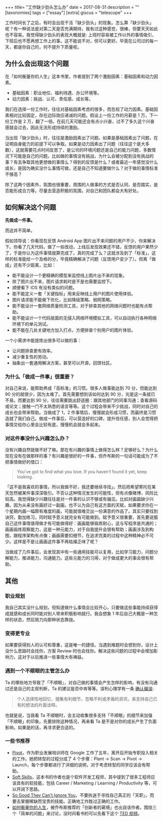+++
title= "工作缺少劲头怎么办"
date = 2017-08-31
description = ""
[taxonomies]
tags = ["essay"]
[extra]
giscus = "telescope"
+++

工作时间长了之后，有时会出现干活「缺少劲头」的现象。怎么算「缺少劲头」呢？有一种说法是对第二天是否充满期待，我有过这种感觉，很棒，但要天天如此也不容易。我觉得缺少劲头的表现大概就是: 上班时容易被工作以外的事情吸引，下班后也不愿再想工作上的事。这不能说不对，但可以更好。毕竟在公司过的每一天，都是你自己的，何不提升下质量呢。

## 为什么会出现这个问题

在「如何衡量你的人生」这本书里，作者提到了两个激励因素：基础因素和动力因素。

- 基础因素：职业地位、福利待遇、办公环境等。
- 动力因素：挑战、认可、责任感、成长等。

我们在选择一份工作时，往往对基础因素考虑的很多，而忽视了动力因素。基础因素相对比较固定，存在边际效应递减的问题。假设上一份工作的月薪是 1 万，下一份工作是 2 万，翻了一倍。在前几天可能还会有点小兴奋，过不了多久这个兴奋感就会过去，因此无法形成持续的激励。

当出现「缺少劲头」时，往往是激励因素出了问题。如果是基础因素出了问题，在证明自身能力的前提下可以争取。如果是动力因素出了问题（往往这个是大多数），这就需要花点时间反思了，是公司的环境问题还是自己的能力问题，多数情况下可能是自己的问题。比如做的事情没有挑战，为什么会被分配到没有挑战的事？有去争取其他更想做的事情么？得到的反馈是什么？或者最近一年感觉没什么成长，是因为确实没什么事情可做，还是自己不知道要做什么？对于做的事情标准不够高？

除了这两个因素外，氛围也很重要，周围的人做事的方式是否认同，是否踏实，是否能形成合力等。尽量去营造积极的氛围，对自己和团队都会大有好处。

## 如何解决这个问题

**先做成一件事。**

而这并不简单。

假如领导说：你看现在反馈 Android App 图片出不来问题的用户不少，你来解决下。你看了几天代码，做了一些改动，上线后发现效果还不错，反馈的用户果然少了，于是你认为这件事情就算完成了。真的完成了么？这就涉及到了「标准」，这样的标准能给一个及格的分，毕竟精确解决了问题（反馈用户变少了）。但离「做成」还有不少距离，比如：

- 能不能设计一个更精确的模型来监控线上图片出不来的现象。
- 除了图片出不来，图片请求耗时是不是也需要监控下。
- 顺便看下 iOS 有没有类似的问题。
- 能不能定义一套「关键指标」用来反映线上用户的图片使用体验。
- 图片请求能不能做下优化，比如降级策略、弱网策略。
- 能不能设计一套网络质量检测工具，对于排查其他的网络问题时也能有点帮助。
- 能不能设计一个代码层面的无侵入网络环境模拟工具，可以自动执行各种网络环境下的单元测试。
- 能不能在几处关键地方加入打点，方便排查个别用户的图片体验。

一个小需求中能提炼出很多可以做的事：

- 让问题排查更有效率。
- 减少重复性的劳动。
- 抽象出一套通用解决方案，甚至可以开源，回馈社区。

### 为什么「做成一件事」很重要？

对自己来说，能帮助养成「高标准」的习惯。很多人做事能达到 70 分，但能达到 90 分的就很少，因为太难了。首先需要想到该如何达到 90 分，光是这一条就已不易。而要达到 90 分，往往需要跳出舒适圈：跟其他部门的同事沟通；查看源码或论文；接触一门不太熟悉的语言等等。这个过程会带来不少挑战，同时对自己的成长也会带来帮助。当做成了 1，2 件事情后，慢慢就会形成习惯，而最终是习惯造就了我们自己。做成一件事后，可以营造好的口碑，提升信任感，别人会觉得把事情交给你心里会比较有底，慢慢机会就会多起来。

### 对这件事没什么兴趣怎么办？

没有兴趣自然就做不好了嘛。那在有兴趣的事情上做得怎么样？足够好么？为什么现在没有在做那样的事？有兴趣是很好的一件事，但乔布斯的一句话可能成为了不把事情做好的借口：

> You’ve got to find what you love. If you haven’t found it yet, keep looking.

「这不是我喜欢的事情，所以我做不好，我还要继续寻找」。然后把希望寄托在某天忽然被某件事深深吸引。不否认这种情况发生的可能性，但有点像赌博，风险比较高。我觉得缺少兴趣往往是对一件事的认识不够或有偏见。比如对画画缺少兴趣，因为从来没有画好过一副画，也不认为自己有这方面的天赋，如果要求你在一个星期内画一幅颇有难度的画，可能就很难交出一份满意的作品了。其实只要找到诀窍，勤加练习，同时赋予意义就完全有可能做到。赋予意义很重要，首先要说服自己这件事情值得做才有可能做得好：画画能够锻炼耐心，这与写程序是共通的；画画锻炼观察能力，这是一种元能力，对于自我提升会很有帮助；画画涉及到构图，跟程序架构有点像；画画需要扣细节，在追求完美的过程中这种精神必不可少。这样是不是让画画这件事不再枯燥乏味了呢？

当做成了几件事后，会发现其中有一些通用技能可以复用，比如学习能力，问题分解能力，推进能力，沟通能力。这些元能力的习得，对于做成更大的事会很有帮助。

## 其他

### 职业规划

我自己其实没什么规划，但知道做什么事情会比较开心，只要做这些事能持续获得成就感和成长同时能对别人带来积极影响就行。我会想象 1 年后自己大概是一种怎样的状态，然后努力向那种状态靠拢。

### 变得更专业

如果要获得别人的认可和尊重，这是唯一的捷径。当遇到难题时会想到你，设计上没什么思路时会找你，方案 Review 时也会找你。解决这些问题的过程中会增加影响力，这对于以后推进一些事情大有裨益。

### 遇到一个不顺眼的主管怎么办

Ta 的哪些地方导致了「不顺眼」，对自己做的事情会产生怎样的影响，有没有沟通过还是自己的主观判断，Ta 的建议是否中肯等等。误判心理学有一条 [确认偏误](https://zh.wikipedia.org/wiki/%E7%A2%BA%E8%AA%8D%E5%81%8F%E8%AA%A4):

> 个人选择性地回忆、搜集有利细节，忽略不利或矛盾的资讯，来支持自己已有的想法的片面诠释。

也就是说，当我看 Ta 不顺眼时，会主动收集很多支持「不顺眼」的细节来加强「不顺眼」的印象。先要排除这种情况，再来看 Ta 是不是对你的成长产生了负面影响，如果是的话，再寻求更合适的。

### 一些书推荐

- [Pivot](https://www.amazon.com/dp/1591848202)，作为职业发展培训师在 Google 工作了五年，离开后开始专职投入相关的工作。她把转型的过程分成了 4 个步骤：Plant -> Scan -> Pivot -> Launch，每个步骤都进行了详细的说明，对于考虑转型的同学应该会有帮助。
- [Soft Skills](https://www.amazon.com/dp/1617292397)，这本书的作者也是个软件开发工程师，其中提到了很多工程师应该具有的软技能，包括 Career / Marketing / Learning / Productivity 等，可以开阔下思路。
- [So Good They Can't Ignore You](https://www.amazon.com/dp/1455509124)，不要执迷于寻找自己真正的「天职」，而要去掌握稀缺而宝贵的技能。正确地工作胜过正确的工作。
- [如何衡量你的人生](https://book.douban.com/subject/11622053/)，被乔布斯推荐的「创新者的窘境」也出自该作者。围绕三个「简单的问题」来讨论，没时间看书的可以先看下这个 [TED 视频](https://www.youtube.com/watch?v=tvos4nORf_Y)。
